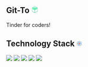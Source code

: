 <h2>Git-To <a><img src="https://github.com/1s-0s/Gitto/blob/master/client/src/components/images/logo/cube3.svg" width="4%"></a></h2>
Tinder for coders!

<h2>Technology Stack <a><img src="https://github.com/Samridhi-98/Images/blob/master/Images/atom.svg" width="3%"></a></h2>

<p>

<img src ="https://img.shields.io/badge/MongoDB-%234ea94b.svg?&style=for-the-badge&logo=mongodb&logoColor=white"/> 
<img src="https://img.shields.io/badge/express.js%20-%23404d59.svg?&style=for-the-badge"/> 
<img src="https://img.shields.io/badge/reactjs%20-61DAFB.svg?&style=for-the-badge&logo=react&logoColor=blue"/> 
<img src="https://img.shields.io/badge/Node.js-%234ea94b.svg?&style=for-the-badge&logo=node.js&logoColor=white"> 
<img src="https://img.shields.io/badge/git%20-%23121011.svg?&style=for-the-badge&logo=git&logoColor=white&logoWidth=20">

</p>  
